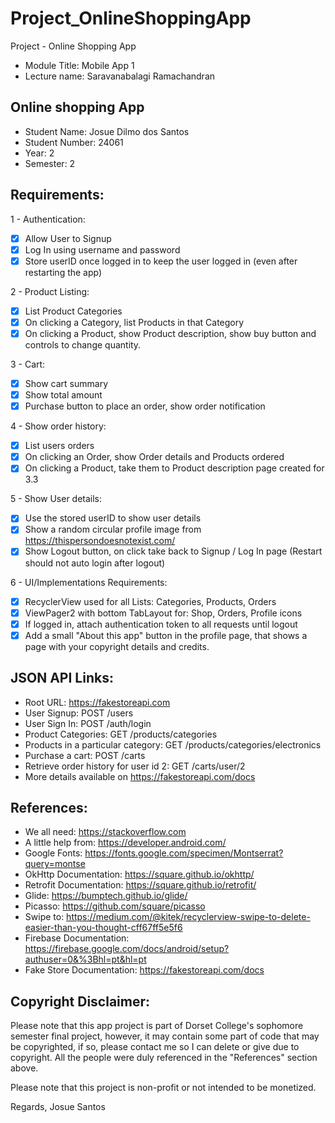 # Project_OnlineShoppingApp
Project - Online Shopping App

- Module Title: Mobile App 1
- Lecture name: Saravanabalagi Ramachandran

## Online shopping App
- Student Name: Josue Dilmo dos Santos
- Student Number: 24061
- Year: 2
- Semester: 2

## Requirements:
1 - Authentication:
- [x] Allow User to Signup
- [x] Log In using username and password
- [x] Store userID once logged in to keep the user logged in (even after restarting the app)

2 - Product Listing:
- [x] List Product Categories
- [x] On clicking a Category, list Products in that Category
- [x] On clicking a Product, show Product description, show buy button and controls to change quantity.

3 - Cart:
- [x] Show cart summary
- [x] Show total amount
- [x] Purchase button to place an order, show order notification

4 - Show order history:
- [x] List users orders
- [x] On clicking an Order, show Order details and Products ordered
- [x] On clicking a Product, take them to Product description page created for 3.3

5 - Show User details:
- [x] Use the stored userID to show user details
- [x] Show a random circular profile image from https://thispersondoesnotexist.com/
- [x] Show Logout button, on click take back to Signup / Log In page (Restart should not auto login after logout)

6 - UI/Implementations Requirements:
- [x] RecyclerView used for all Lists: Categories, Products, Orders
- [x] ViewPager2 with bottom TabLayout for: Shop, Orders, Profile icons
- [x] If logged in, attach authentication token to all requests until logout
- [x] Add a small "About this app" button in the profile page, that shows a page with your copyright details and credits.

## JSON API Links:
- Root URL: https://fakestoreapi.com
- User Signup: POST /users
- User Sign In: POST /auth/login
- Product Categories: GET /products/categories
- Products in a particular category: GET /products/categories/electronics
- Purchase a cart: POST /carts
- Retrieve order history for user id 2: GET /carts/user/2
- More details available on https://fakestoreapi.com/docs

## References:
- We all need: https://stackoverflow.com
- A little help from: https://developer.android.com/
- Google Fonts: https://fonts.google.com/specimen/Montserrat?query=montse
- OkHttp Documentation: https://square.github.io/okhttp/
- Retrofit Documentation: https://square.github.io/retrofit/
- Glide: https://bumptech.github.io/glide/
- Picasso: https://github.com/square/picasso
- Swipe to: https://medium.com/@kitek/recyclerview-swipe-to-delete-easier-than-you-thought-cff67ff5e5f6
- Firebase Documentation: https://firebase.google.com/docs/android/setup?authuser=0&%3Bhl=pt&hl=pt
- Fake Store Documentation: https://fakestoreapi.com/docs

## Copyright Disclaimer:
Please note that this app project is part of Dorset College's sophomore semester final project, however, it may contain some part of code that may be copyrighted, if so, please contact me so I can delete or give due to copyright. All the people were duly referenced in the "References" section above.

Please note that this project is non-profit or not intended to be monetized.

Regards,
Josue Santos
